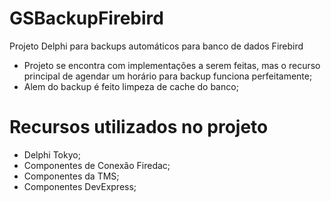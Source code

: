 # GSBackupFirebird
Projeto Delphi para backups automáticos para banco de dados Firebird

* Projeto se encontra com implementações a serem feitas, mas o recurso principal de agendar um horário para backup funciona perfeitamente;
* Alem do backup é feito limpeza de cache do banco;

# Recursos utilizados no projeto

* Delphi Tokyo;
* Componentes de Conexão Firedac;
* Componentes da TMS;
* Componentes DevExpress;
